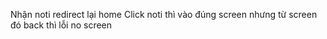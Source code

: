 Nhận noti redirect lại home
Click noti thì vào đúng screen nhưng từ screen đó back thì lỗi no screen